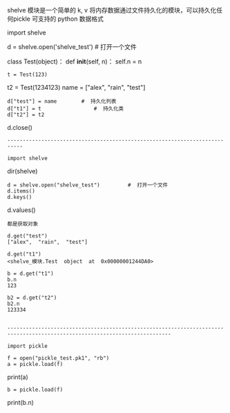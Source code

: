 
shelve 模块是一个简单的 k, v 将内存数据通过文件持久化的模块，可以持久化任何pickle 可支持的 python 数据格式

import shelve

d = shelve.open('shelve_test')      # 打开一个文件

class Test(object)：
def __init__(self, n)：
self.n = n

	t = Test(123)
t2 = Test(1234123)
	name = ["alex",  "rain",  "test"] 

	d["test"] = name        #  持久化列表
	d["t1"] = t                 #  持久化类
	d["t2"] = t2

d.close()

	---------------------------------------------------------------------------

	import shelve
dir(shelve)

	d = shelve.open("shelve_test")         #  打开一个文件
	d.items()
	d.keys()
d.values()

	都是获取对象

	d.get("test")
	["alex",  "rain",  "test"]

	d.get("t1")
	<shelve_模块.Test  object  at  0x00000001244DA0>

	b = d.get("t1")
	b.n
	123

	b2 = d.get("t2")
	b2.n
	123334


	---------------------------------------------------------------------------------------------------------------------------

	import pickle

	f = open("pickle_test.pk1", "rb")
	a = pickle.load(f)
print(a)

	b = pickle.load(f)
print(b.n)


